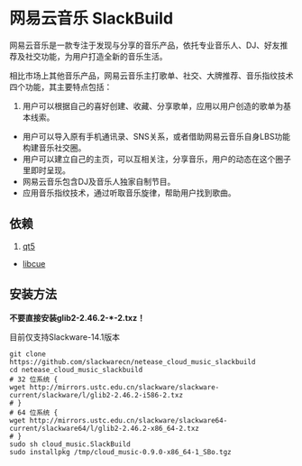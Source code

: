 # 网易云音乐 SlackBuild

网易云音乐是一款专注于发现与分享的音乐产品，依托专业音乐人、DJ、好友推荐及社交功能，为用户打造全新的音乐生活。

相比市场上其他音乐产品，网易云音乐主打歌单、社交、大牌推荐、音乐指纹技术四个功能，其主要特点包括：

1. 用户可以根据自己的喜好创建、收藏、分享歌单，应用以用户创造的歌单为基本线索。
+ 用户可以导入原有手机通讯录、SNS关系，或者借助网易云音乐自身LBS功能构建音乐社交圈。
+ 用户可以建立自己的主页，可以互相关注，分享音乐，用户的动态在这个圈子里即时呈现。
+ 网易云音乐包含DJ及音乐人独家自制节目。
+ 应用音乐指纹技术，通过听取音乐旋律，帮助用户找到歌曲。

## 依赖

1. [qt5](https://slackbuilds.org/repository/14.1/libraries/qt5/)
+ [libcue](https://slackbuilds.org/repository/14.1/libraries/libcue/)

## 安装方法

**不要直接安装glib2-2.46.2-*-2.txz！**

目前仅支持Slackware-14.1版本

```
git clone https://github.com/slackwarecn/netease_cloud_music_slackbuild
cd netease_cloud_music_slackbuild
# 32 位系统 {
wget http://mirrors.ustc.edu.cn/slackware/slackware-current/slackware/l/glib2-2.46.2-i586-2.txz
# }
# 64 位系统 {
wget http://mirrors.ustc.edu.cn/slackware/slackware64-current/slackware64/l/glib2-2.46.2-x86_64-2.txz
# }
sudo sh cloud_music.SlackBuild
sudo installpkg /tmp/cloud_music-0.9.0-x86_64-1_SBo.tgz
```

